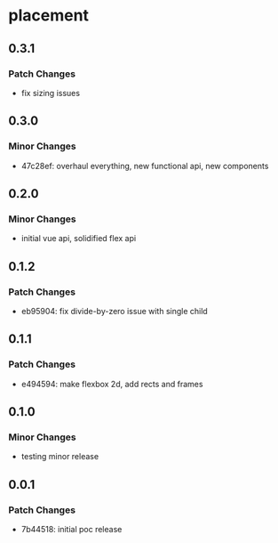 # placement

## 0.3.1

### Patch Changes

- fix sizing issues

## 0.3.0

### Minor Changes

- 47c28ef: overhaul everything, new functional api, new components

## 0.2.0

### Minor Changes

- initial vue api, solidified flex api

## 0.1.2

### Patch Changes

- eb95904: fix divide-by-zero issue with single child

## 0.1.1

### Patch Changes

- e494594: make flexbox 2d, add rects and frames

## 0.1.0

### Minor Changes

- testing minor release

## 0.0.1

### Patch Changes

- 7b44518: initial poc release
